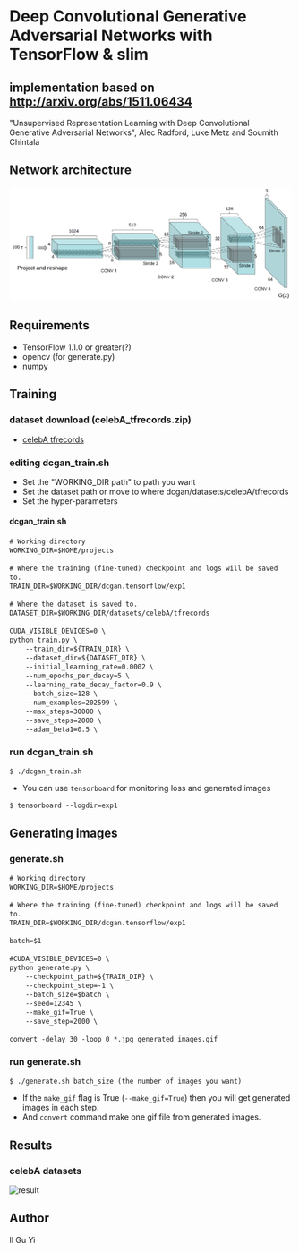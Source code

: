 # Deep Convolutional Generative Adversarial Networks with TensorFlow & slim
##  implementation based on http://arxiv.org/abs/1511.06434
  "Unsupervised Representation Learning with
  Deep Convolutional Generative Adversarial Networks",
  Alec Radford, Luke Metz and Soumith Chintala

## Network architecture
![generator](results/dcgan_Generator.png)

## Requirements
* TensorFlow 1.1.0 or greater(?)
* opencv (for generate.py)
* numpy

## Training
### dataset download (celebA_tfrecords.zip)
* [celebA tfrecords](https://www.dropbox.com/s/vd0nuybgvo9uvx0/celebA_tfrecords.zip?dl=1)
    
### editing dcgan_train.sh
* Set the "WORKING_DIR path" to path you want
* Set the dataset path or move to where dcgan/datasets/celebA/tfrecords
* Set the hyper-parameters

#### dcgan_train.sh
```shell
# Working directory
WORKING_DIR=$HOME/projects

# Where the training (fine-tuned) checkpoint and logs will be saved to.
TRAIN_DIR=$WORKING_DIR/dcgan.tensorflow/exp1

# Where the dataset is saved to.
DATASET_DIR=$WORKING_DIR/datasets/celebA/tfrecords

CUDA_VISIBLE_DEVICES=0 \
python train.py \
    --train_dir=${TRAIN_DIR} \
    --dataset_dir=${DATASET_DIR} \
    --initial_learning_rate=0.0002 \
    --num_epochs_per_decay=5 \
    --learning_rate_decay_factor=0.9 \
    --batch_size=128 \
    --num_examples=202599 \
    --max_steps=30000 \
    --save_steps=2000 \
    --adam_beta1=0.5 \
```

### run dcgan_train.sh
```shell
$ ./dcgan_train.sh
```
* You can use `tensorboard` for monitoring loss and generated images
```shell
$ tensorboard --logdir=exp1
```

## Generating images
### generate.sh
```shell
# Working directory
WORKING_DIR=$HOME/projects

# Where the training (fine-tuned) checkpoint and logs will be saved to.
TRAIN_DIR=$WORKING_DIR/dcgan.tensorflow/exp1

batch=$1

#CUDA_VISIBLE_DEVICES=0 \
python generate.py \
    --checkpoint_path=${TRAIN_DIR} \
    --checkpoint_step=-1 \
    --batch_size=$batch \
    --seed=12345 \
    --make_gif=True \
    --save_step=2000 \

convert -delay 30 -loop 0 *.jpg generated_images.gif
```

### run generate.sh
```shell
$ ./generate.sh batch_size (the number of images you want)
```
* If the `make_gif` flag is True (`--make_gif=True`) then you will get generated images in each step.
* And `convert` command make one gif file from generated images.

## Results
### celebA datasets
![result](results/generated_images.gif)

## Author
  Il Gu Yi
